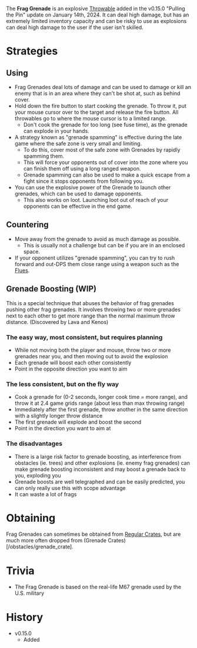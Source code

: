 The **Frag Grenade** is an explosive [Throwable](/throwables) added in the v0.15.0 "Pulling the Pin" update on January 14th, 2024. It can deal high damage, but has an extremely limited inventory capacity and can be risky to use as explosions can deal high damage to the user if the user isn't skilled.

# Strategies
## Using
- Frag Grenades deal lots of damage and can be used to damage or kill an enemy that is in an area where they can't be shot at, such as behind cover.
- Hold down the fire button to start cooking the grenade. To throw it, put your mouse cursor over to the target and release the fire button. All throwables go to where the mouse cursor is to a limited range.
  - Don't cook the grenade for too long (see fuse time), as the grenade can explode in your hands.
- A strategy known as "grenade spamming" is effective during the late game where the safe zone is very small and limiting.
  - To do this, cover most of the safe zone with Grenades by rapidly spamming them. 
  - This will force your opponents out of cover into the zone where you can finish them off using a long ranged weapon.
  - Grenade spamming can also be used to make a quick escape from a fight since it stops opponents from following you.
- You can use the explosive power of the Grenade to launch other grenades, which can be used to damage opponents.
  - This also works on loot. Launching loot out of reach of your opponents can be effective in the end game.

## Countering
- Move away from the grenade to avoid as much damage as possible.
  - This is usually not a challenge but can be if you are in an enclosed space.
- If your opponent utilizes "grenade spamming", you can try to rush forward and out-DPS them close range using a weapon such as the [Flues](/weapons/guns/flues).

## Grenade Boosting (WIP)
This is a special technique that abuses the behavior of frag grenades pushing other frag grenades. It involves throwing two or more grenades next to each other to get more range than the normal maximum throw distance. (Discovered by Lava and Kenos)

### The easy way, most consistent, but requires planning
- While not moving both the player and mouse, throw two or more grenades near you, and then moving out to avoid the explosion
- Each grenade will boost each other consistently
- Point in the opposite direction you want to aim

### The less consistent, but on the fly way
- Cook a grenade for (0-2 seconds, longer cook time = more range), and throw it at 2.4 game grids range (about less than max throwing range)
- Immediately after the first grenade, throw another in the same direction with a slightly longer throw distance
- The first grenade will explode and boost the second
- Point in the direction you want to aim at

### The disadvantages
- There is a large risk factor to grenade boosting, as interference from obstacles (ie. trees) and other explosions (ie. enemy frag grenades) can make grenade boosting inconsistent and may boost a grenade back to you, exploding you
- Grenade boosts are well telegraphed and can be easily predicted, you can only really use this with scope advantage
- It can waste a lot of frags

# Obtaining
Frag Grenades can sometimes be obtained from [Regular Crates](/obstacles/regular_crate), but are much more often dropped from (Grenade Crates)[/obstacles/grenade_crate].

# Trivia
- The Frag Grenade is based on the real-life M67 grenade used by the U.S. military

# History
- v0.15.0
  - Added
